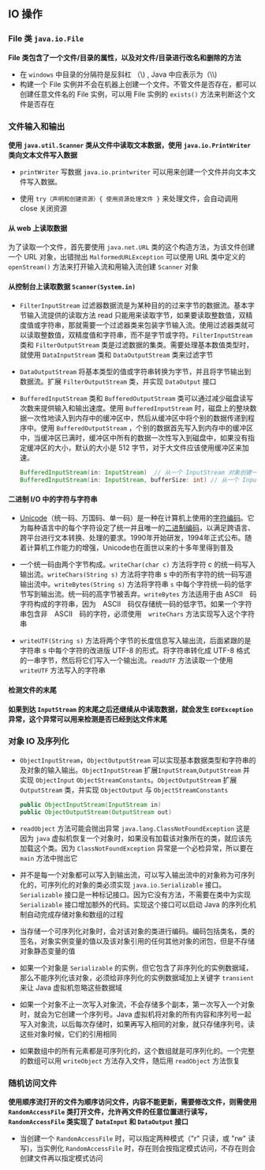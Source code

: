 ## IO 操作

### File 类 `java.io.File`

__File 类包含了一个文件/目录的属性，以及对文件/目录进行改名和删除的方法__

* 在 `windows` 中目录的分隔符是反斜杠 （\\) , Java 中应表示为（\\\\)
* 构建一个 File 实例并不会在机器上创建一个文件。不管文件是否存在，都可以创建任意文件名的 File 实例，可以用 File 实例的 `exists()` 方法来判断这个文件是否存在

### 文件输入和输出

__使用 `java.util.Scanner` 类从文件中读取文本数据，使用 `java.io.PrintWriter` 类向文本文件写入数据__

* `printWriter` 写数据 `java.io.printwriter` 可以用来创建一个文件并向文本文件写入数据。

* 使用 `try（声明和创建资源）{ 使用资源处理文件 }` 来处理文件，会自动调用 close 关闭资源


#### 从 web 上读取数据

为了读取一个文件，首先要使用 `java.net.URL` 类的这个构造方法，为该文件创建一个 URL 对象，出错抛出 `MalformedURLException` 可以使用 URL 类中定义的 `openStream()` 方法来打开输入流和用输入流创建 `Scanner` 对象

#### 从控制台上读取数据 `Scanner(System.in)`


* `FilterInputStream` 过滤器数据流是为某种目的的过来字节的数据流。基本字节输入流提供的读取方法 read 只能用来读取字节，如果要读取整数值，双精度值或字符串，那就需要一个过滤器类来包装字节输入流。使用过滤器类就可以读取整数值，双精度值和字符串，而不是字节或字符。`FilterInputStream` 类和 `FilterOutputStream` 类是过滤数据的集类。需要处理基本数值类型时，就使用 `DataInputStream` 类和 `DataOutputStream` 类来过滤字节

* `DataOutputStream` 将基本类型的值或字符串转换为字节，并且将字节输出到数据流。扩展 `FilterOutputStream` 类，并实现 `DataOutput` 接口


* `BufferedInputStream` 类和 `BufferedOutputStream` 类可以通过减少磁盘读写次数来提供输入和输出速度。使用 `BufferedInputStream` 时，磁盘上的整块数据一次性地读入到内存中的缓冲区中，然后从缓冲区中将个别的数据传递到程序中。使用 `BufferedOutputStream` ，个别的数据首先写入到内存中的缓冲区中，当缓冲区已满时，缓冲区中所有的数据一次性写入到磁盘中，如果没有指定缓冲区的大小，默认的大小是 512 字节，对于大文件应该使用缓冲区来加速。

  ```java
  BufferedInputStream(in: InputStream) 	// 从一个 InputStream 对象创建一个 BufferedInputStream
  BufferedInputStream(in: InputStream, bufferSize: int)	// 从一个 InputStream 对象创建一个 BufferInputStream，并指定缓冲区大小
  ```

#### 二进制 I/O 中的字符与字符串

* [Unicode](https://baike.baidu.com/item/Unicode/750500)（统一码、万国码、单一码）是一种在计算机上使用的[字符编码](https://baike.baidu.com/item/%E5%AD%97%E7%AC%A6%E7%BC%96%E7%A0%81/8446880)。它为每种语言中的每个字符设定了统一并且唯一的[二进制编码](https://baike.baidu.com/item/%E4%BA%8C%E8%BF%9B%E5%88%B6%E7%BC%96%E7%A0%81/1758517)，以满足跨语言、跨平台进行文本转换、处理的要求。1990年开始研发，1994年正式公布。随着计算机工作能力的增强，Unicode也在面世以来的十多年里得到普及

* 一个统一码由两个字节构成。`writeChar(char c)` 方法将字符 c 的统一码写入输出流。`writeChars(String s)` 方法将字符串 s 中的所有字符的统一码写道输出流中。`writeBytes(String s)` 方法将字符串 `s` 中每个字符统一码的低字节写到输出流。统一码的高字节被丢弃。`writeBytes` 方法适用于由 ASCII　码字符构成的字符串，因为　ASCII　码仅存储统一码的低字节。如果一个字符串包含非　ASCII　码的字符，必须使用　`writeChars` 方法实现写入这个字符串

* `writeUTF(String s)` 方法将两个字节的长度信息写入输出流，后面紧跟的是字符串 s 中每个字符的改进版 UTF-8 的形式。将字符串转化成 UTF-8 格式的一串字节，然后将它们写入一个输出流。`readUTF` 方法读取一个使用 `writeUTF` 方法写入的字符串

#### 检测文件的末尾

__如果到达 `InputStream` 的末尾之后还继续从中读取数据，就会发生 `EOFException` 异常，这个异常可以用来检测是否已经到达文件末尾__

### 对象 IO 及序列化

* `ObjectInputStream`，`ObjectOutputStream` 可以实现基本数据类型和字符串的及对象的输入输出。`ObjectInputStream` 扩展`InputStream`,`OutputStream` 并实现 `ObjectInput` `ObjectStreamConstants`。`ObjectOutputStream` 扩展 `OutputStream` 类，并实现 `ObjectOutput` 与 `ObjectStreamConstants`

  ```java
  public ObjectInputStream(InputStream in)
  public ObjectOutputStream(OutputStream out)
  ```

* `readObject` 方法可能会抛出异常 `java.lang.ClassNotFoundException` 这是因为 `java`  虚拟机恢复一个对象时，如果没有加载该对象所在的类，就应该先加载这个类。因为 `ClassNotFoundException` 异常是一个必检异常，所以要在 `main` 方法中抛出它

* 并不是每一个对象都可以写入到输出流，可以写入输出流中的对象称为可序列化的，可序列化的对象的类必须实现 `java.io.Serializable` 接口。`Serializable` 接口是一种标记接口。因为它没有方法，不需要在类中为实现 `Serializable` 接口增加额外的代码。实现这个接口可以启动 Java 的序列化机制自动完成存储对象和数组的过程
* 当存储一个可序列化对象时，会对该对象的类进行编码。编码包括类名，类的签名，对象实例变量的值以及该对象引用的任何其他对象的闭包，但是不存储对象静态变量的值
* 如果一个对象是 `Serializable` 的实例，但它包含了非序列化的实例数据域，那么不能序列化该对象，必须给非序列化的实例数据域加上关键字 `transient` 来让 Java 虚拟机忽略这些数据域
* 如果一个对象不止一次写入对象流，不会存储多个副本，第一次写入一个对象时，就会为它创建一个序列号。Java 虚拟机将对象的所有内容和序列号一起写入对象流，以后每次存储时，如果再写入相同的对象，就只存储序列号。读这些对象时候，它们的引用相同
* 如果数组中的所有元素都是可序列化的，这个数组就是可序列化的。一个完整的数组可以用 `writeObject` 方法存入文件，随后用 `readObject` 方法恢复

### 随机访问文件

__使用顺序流打开的文件为顺序访问文件，内容不能更新，需要修改文件，则需使用 `RandomAccessFile` 类打开文件，允许再文件的任意位置进行读写，`RandomAccessFile` 类实现了 `DataInput` 和 `DataOutput` 接口__


* 当创建一个 `RandomAccessFile` 时，可以指定两种模式（"r" 只读，或 "rw" 读写)，当实例化 `RandomAccessFile` 时，存在则会按指定模式访问，不存在则会创建文件再以指定模式访问

